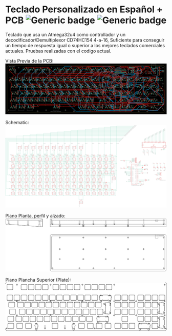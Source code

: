 # Teclado Personalizado en Español + PCB ![Generic badge](https://img.shields.io/badge/Version-0.1-brightgreen.svg) ![Generic badge](https://img.shields.io/github/last-commit/Electroner/Teclado)

Teclado que usa un Atmega32u4 como controllador y un decodificador/Demultiplexor CD74HC154 4-a-16, Suficiente para conseguir un tiempo de respuesta igual o superior a los mejores teclados comerciales actuales. Pruebas realizadas con el codigo actual.

Vista Previa de la PCB:
![PLANO](https://github.com/Electroner/Teclado/blob/main/PCB/Board.png)

Schematic:
![PLANO](https://github.com/Electroner/Teclado/blob/main/PCB/Schematic.png)

Plano Planta, perfil y alzado:
![PLANO](https://github.com/Electroner/Teclado/blob/main/Planos/Planos%20Carcasa/Vistas.jpg)

Plano Plancha Superior (Plate):
![PLANO](https://github.com/Electroner/Teclado/blob/main/Planos/Planos%20Plancha/Plancha.png)

